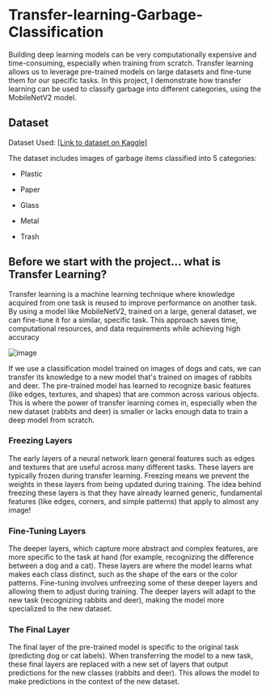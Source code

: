 # Transfer-learning-Garbage-Classification
Building deep learning models can be very computationally expensive and time-consuming, especially when training from scratch. Transfer learning allows us to leverage pre-trained models on large datasets and fine-tune them for our specific tasks. In this project, I demonstrate how transfer learning can be used to classify garbage into different categories, using the MobileNetV2 model.

## Dataset

Dataset Used: [[Link to dataset on Kaggle]](https://www.kaggle.com/datasets/asdasdasasdas/garbage-classification/data)

The dataset includes images of garbage items classified into 5 categories:

- Plastic

- Paper

- Glass

- Metal

- Trash

## Before we start with the project... what is Transfer Learning?
Transfer learning is a machine learning technique where knowledge acquired from one task is reused to improve performance on another task. By using a model like MobileNetV2, trained on a large, general dataset, we can fine-tune it for a similar, specific task. This approach saves time, computational resources, and data requirements while achieving high accuracy

![image](https://github.com/user-attachments/assets/a40ea294-bff5-4d29-81fd-cb6dbe65cfc8)

If we use a classification model trained on images of dogs and cats, we can transfer its knowledge to a new model that's trained on images of rabbits and deer. The pre-trained model has learned to recognize basic features (like edges, textures, and shapes) that are common across various objects. This is where the power of transfer learning comes in, especially when the new dataset (rabbits and deer) is smaller or lacks enough data to train a deep model from scratch.

### Freezing Layers

The early layers of a neural network learn general features such as edges and textures that are useful across many different tasks. These layers are typically frozen during transfer learning. Freezing means we prevent the weights in these layers from being updated during training. The idea behind freezing these layers is that they have already learned generic, fundamental features (like edges, corners, and simple patterns) that apply to almost any image!

### Fine-Tuning Layers

The deeper layers, which capture more abstract and complex features, are more specific to the task at hand (for example, recognizing the difference between a dog and a cat). These layers are where the model learns what makes each class distinct, such as the shape of the ears or the color patterns. Fine-tuning involves unfreezing some of these deeper layers and allowing them to adjust during training. The deeper layers will adapt to the new task (recognizing rabbits and deer), making the model more specialized to the new dataset.

### The Final Layer

The final layer of the pre-trained model is specific to the original task (predicting dog or cat labels). When transferring the model to a new task, these final layers are replaced with a new set of layers that output predictions for the new classes (rabbits and deer). This allows the model to make predictions in the context of the new dataset.


